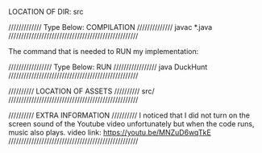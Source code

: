LOCATION OF DIR: src

///////////// Type Below: COMPILATION ////////////// javac *.java ///////////////////////////////////////////////////

The command that is needed to RUN my implementation:

///////////////// Type Below: RUN ///////////////// java DuckHunt ///////////////////////////////////////////////////

////////// LOCATION OF ASSETS ////////// src/ ///////////////////////////////////////////////////

////////// EXTRA INFORMATION ////////// I noticed that I did not turn on the screen sound of the Youtube video unfortunately but when the code runs, music also plays. video link: https://youtu.be/MNZuD6wqTkE ///////////////////////////////////////////////////
